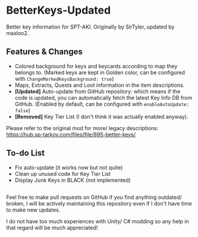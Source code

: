 # BetterKeys-Updated

Better key information for SPT-AKI. Originally by SirTyler, updated by maxloo2.

## Features & Changes

- Colored background for keys and keycards according to map they belongs to. (Marked keys are kept in Golden color, can be configured with `ChangeMarkedKeysBackground: true`)
- Maps, Extracts, Quests and Loot information in the item descriptions.
- **[Updated]** Auto-update from GitHub repository: which means if the code is updated, you can automatically fetch the latest Key Info DB from GitHub. (Enabled by default, can be configured with `enableAutoUpdate: false`)
- **[Removed]** Key Tier List (I don't think it was actually enabled anyway).

Please refer to the original mod for more/ legacy descriptions: https://hub.sp-tarkov.com/files/file/895-better-keys/

## To-do List

- Fix auto-update (it works now but not quite)
- Clean up unused code for Key Tier List
- Display Junk Keys in BLACK (not implemented)

##

Feel free to make pull requests on GitHub if you find anything outdated/ broken, I will be actively maintaining this repository even if I don't have time to make new updates.

I do not have too much experiences with Unity/ C# modding so any help in that regard will be much appreciated!
